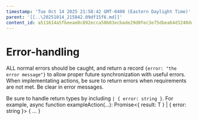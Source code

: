 ```yaml
---
timestamp: 'Tue Oct 14 2025 21:58:42 GMT-0400 (Eastern Daylight Time)'
parent: '[[..\20251014_215842.09df15f6.md]]'
content_id: a511614a5fbeeae0c892ecca58603ecbade29d0fec3e75dbea64d3240dd5ea55
---
```


# Error-handling

ALL normal errors should be caught, and return a record `{error: "the error message"}` to allow proper future synchronization with useful errors. When implementating actions, be sure to return errors when requirements are not met. Be clear in error messages.

Be sure to handle return types by including `| { error: string }`. For example,
async function exampleAction(...): Promise<{ result: T } | { error: string }> { ... }
